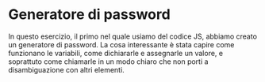 # Generatore di password

In questo esercizio, il primo nel quale usiamo del codice JS, abbiamo creato un generatore di password. La cosa interessante è stata capire come funzionano le variabili, come dichiararle e assegnarle un valore, e soprattuto come chiamarle in un modo chiaro che non porti a disambiguazione con altri elementi.
